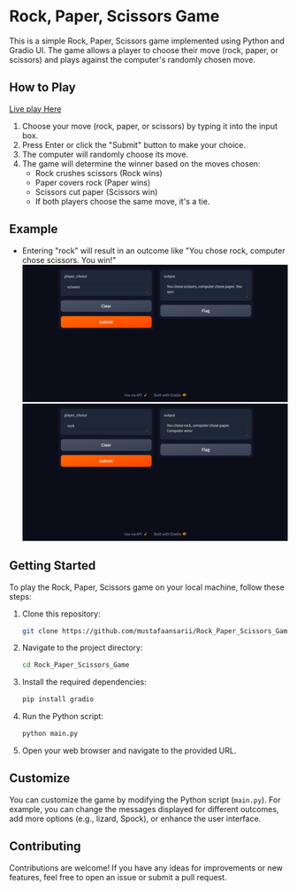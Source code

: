 # Rock, Paper, Scissors Game

This is a simple Rock, Paper, Scissors game implemented using Python and Gradio UI. The game allows a player to choose their move (rock, paper, or scissors) and plays against the computer's randomly chosen move.

## How to Play
[Live play Here](https://huggingface.co/spaces/Mustafaansari/Rock_Paper_Scissors_Game)

1. Choose your move (rock, paper, or scissors) by typing it into the input box.
2. Press Enter or click the "Submit" button to make your choice.
3. The computer will randomly choose its move.
4. The game will determine the winner based on the moves chosen:
   - Rock crushes scissors (Rock wins)
   - Paper covers rock (Paper wins)
   - Scissors cut paper (Scissors win)
   - If both players choose the same move, it's a tie.

## Example

- Entering "rock" will result in an outcome like "You chose rock, computer chose scissors. You win!"
![Game](/assets/paper.png)
![Game](/assets/rock.png)
## Getting Started

To play the Rock, Paper, Scissors game on your local machine, follow these steps:

1. Clone this repository:

   ```bash
   git clone https://github.com/mustafaansarii/Rock_Paper_Scissors_Game.git
   ```

2. Navigate to the project directory:

   ```bash
   cd Rock_Paper_Scissors_Game
   ```

3. Install the required dependencies:

   ```bash
   pip install gradio
   ```

4. Run the Python script:

   ```bash
   python main.py
   ```

5. Open your web browser and navigate to the provided URL.

## Customize

You can customize the game by modifying the Python script (`main.py`). For example, you can change the messages displayed for different outcomes, add more options (e.g., lizard, Spock), or enhance the user interface.

## Contributing

Contributions are welcome! If you have any ideas for improvements or new features, feel free to open an issue or submit a pull request.
